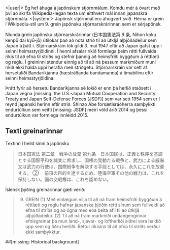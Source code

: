 <|user|>
Ég hef áhuga á japönskum stjórnmálum. Komdu mér á óvart með því að skrifa Wikipedia-legan texta um eitthvert mál innan japanskra stjórnmála.
<|system|>
Japönsk stjórnmál eru áhugvert svið. Hérna er grein í Wikipediu-stíl um 9. grein japönsku stjórnarskrárinnar, sem er sérjapönsk.

Níunda grein japönsku stjórnarskrárinnar (日本国憲法第 9 条, Nihon koku kenpō dai kyū-jō) útilokar það að nota stríð til að útkljá alþjóðadeilur sem Japan á þátt í. Stjórnarskráin tók gildi 3. maí 1947 eftir að Japan gafst upp í seinni heimsstyrjöldinni. Í henni afsalar ríkið formlega þeim rétti fullvalda ríkis til að efna til stríðs og stefnir þannig að heimsfriði byggðum á réttlæti og reglu. Í greininni stendur einnig að til að ná þessum markmiðum muni ríkið ekki halda uppi herafla með stríðgetu. Stjórnarskráin var sett af hersetuliði Bandaríkjanna (hæstráðanda bandamanna) á tímabilinu eftir seinni heimsstyrjöldina.

Þrátt fyrir að hersetu Bandaríkjanna sé lokið er enn þá herlið staðsett í Japan vegna [missing: the U.S.-Japan Mutual Cooperation and Security Treaty and Japan Self-Defense Forces (JSDF)] sem var sett 1954 sem er í reynd japanski herinn eftir stríð. Shinzo Abe forsætisráðherra samþykkti endurtúlkun sem veitti [missing: JSDF] meiri völd árið 2014 og þessi endurtúlkun var formlega innleidd 2015.

## Texti greinarinnar

Textinn í heild sinni á japönsku

> 日本国憲法
> 第二章　戦争の放棄
> 第九条　日本国民は、正義と秩序を基調とする国際平和を誠実に希求し、国権の発動たる戦争と、武力による威嚇又は武力の行使は、国際紛争を解決する手段としては、永久にこれを放棄する。
> ② 　前項の目的を達するため、陸海空軍その他の戦力は、これを保持しない。国の交戦権は、これを認めない。

Íslensk þýðing greinarinnar gæti verið:

> 9. GREIN
>    (1) Með einlægum vilja til að ná fram heimsfriði byggðum á réttlæti og reglu hafnar japanska þjóðin rétti sínum sem fullveldi að efna til stríðs og að ógna með eða beita afli til að útkljá alþjóðadeilur.
>    (2) Til að ná fram markmiði undangenginnar efnisgreinar þá mun land-, sjávar- og loftherliði aldrei vera haldið upp sem og öðru herliði. Réttur ríkisins til að efna til stríðs verður ekki samþykktur.

##[missing: Historical background]
